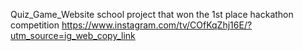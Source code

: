 Quiz_Game_Website
school project that won the 1st place hackathon competition
https://www.instagram.com/tv/COfKqZhj16E/?utm_source=ig_web_copy_link
